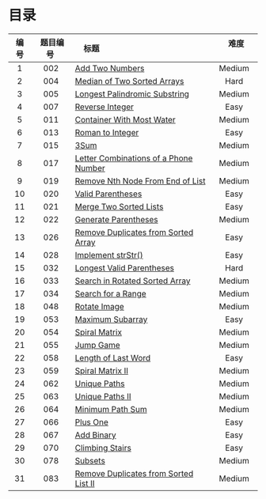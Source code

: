 # 目录



|编号| 题目编号 |     标题     |       难度       |
|:----------:|:----------:|:----------------------------------------------- | :---------------:|
|   1  |   002  |   [Add Two Numbers][1]   |     Medium    |
|   2  |   004  |   [Median of Two Sorted Arrays][2]   |     Hard    |
|   3  |   005  |   [Longest Palindromic Substring][3]   |     Medium    |
|   4  |   007  |   [Reverse Integer][4]   |     Easy    |
|   5  |   011  |   [Container With Most Water][5]   |     Medium    |
|   6  |   013  |   [Roman to Integer][6]   |     Easy    |
|   7  |   015  |   [3Sum][7]   |     Medium    |
|   8  |   017  |   [Letter Combinations of a Phone Number][8]   |     Medium    |
|   9  |   019  |   [Remove Nth Node From End of List][9]   |     Medium    |
|   10  |   020  |   [Valid Parentheses][10]   |     Easy    |
|   11  |   021  |   [Merge Two Sorted Lists][11]   |     Easy    |
|   12  |   022  |   [Generate Parentheses][12]  |     Medium    |
|   13  |   026  |   [Remove Duplicates from Sorted Array][13]  |     Easy    |
|   14  |   028  |   [Implement strStr()][14]  |   Easy  |
|   15  |   032  |   [Longest Valid Parentheses][15]  |   Hard  |
|   16  |   033  |   [Search in Rotated Sorted Array][16]  |   Medium  |
|   17  |   034  |   [Search for a Range][17]  |   Medium  |
|   18  |   048  |   [Rotate Image][18] |   Medium  |
|   19  |   053  |   [Maximum Subarray][19]  |   Easy  |
|   20  |   054  |   [Spiral Matrix][20]  |   Medium  |
|   21  |   055  |   [Jump Game][21]  |   Medium  |
|   22  |   058  |   [Length of Last Word][22]  |   Easy  |
|   23  |   059  |   [Spiral Matrix II][23]  |   Medium  |
|   24  |   062  |   [Unique Paths][24]  |   Medium  |
|   25  |   063  |   [Unique Paths II][25]  |   Medium  |
|   26  |   064  |   [Minimum Path Sum][26]  |   Medium  |
|   27  |   066  |   [Plus One][27]  |   Easy  |
|   28  |   067  |   [Add Binary][28]  |   Easy  |
|   29  |   070  |   [Climbing Stairs][29]  |   Easy  |
|   30  |   078  |   [Subsets][30]  |   Medium  |
|   31  |   083  |   [Remove Duplicates from Sorted List II][31]  |   Medium  |


  [1]: https://github.com/Zelda256/LeetCode_Zelda/blob/master/Problems/002.%20Add%20Two%20Numbers.md
  [2]: https://github.com/Zelda256/LeetCode_Zelda/blob/master/Problems/004.%20Median%20of%20Two%20Sorted%20Arrays.md
  [3]: https://github.com/Zelda256/LeetCode_Zelda/blob/master/Problems/005.%20Longest%20Palindromic%20Substring.md
  [4]: https://github.com/Zelda256/LeetCode_Zelda/blob/master/Problems/007.%20Reverse%20Integer.md
  [5]: https://github.com/Zelda256/LeetCode_Zelda/blob/master/Problems/011.%20Container%20With%20Most%20Water.md
  [6]: https://github.com/Zelda256/LeetCode_Zelda/blob/master/Problems/013.%20Roman%20to%20Integer.md
  [7]: https://github.com/Zelda256/LeetCode_Zelda/blob/master/Problems/015.%203Sum.md
  [8]: https://github.com/Zelda256/LeetCode_Zelda/blob/master/Problems/017.%20Letter%20Combinations%20of%20a%20Phone%20Number.md
  [9]: https://github.com/Zelda256/LeetCode_Zelda/blob/master/Problems/019.%20Remove%20Nth%20Node%20From%20End%20of%20List.md
  [10]: https://github.com/Zelda256/LeetCode_Zelda/blob/master/Problems/020.%20Valid%20Parentheses.md
  [11]: https://github.com/Zelda256/LeetCode_Zelda/blob/master/Problems/021.%20Merge%20Two%20Sorted%20Lists.md
  [12]: https://github.com/Zelda256/LeetCode_Zelda/blob/master/Problems/022.%20Generate%20Parentheses.md
  [13]: https://github.com/Zelda256/LeetCode_Zelda/blob/master/Problems/026.%20Remove%20Duplicates%20from%20Sorted%20Array.md
  [14]: https://github.com/Zelda256/LeetCode_Zelda/blob/master/Problems/028.%20Implement%20strStr%28%29.md
  [15]: https://github.com/Zelda256/LeetCode_Zelda/blob/master/Problems/032.%20Longest%20Valid%20Parentheses.md
  [16]: https://github.com/Zelda256/LeetCode_Zelda/blob/master/Problems/033.%20Search%20in%20Rotated%20Sorted%20Array.md
  [17]: https://github.com/Zelda256/LeetCode_Zelda/blob/master/Problems/034.%20Search%20for%20a%20Range.md
  [18]: https://github.com/Zelda256/LeetCode_Zelda/blob/master/Problems/048.%20Rotate%20Image.md
  [19]: https://github.com/Zelda256/LeetCode_Zelda/blob/master/Problems/053.%20Maximum%20Subarray.md
  [20]: https://github.com/Zelda256/LeetCode_Zelda/blob/master/Problems/054.%20Spiral%20Matrix.md
  [21]: https://github.com/Zelda256/LeetCode_Zelda/blob/master/Problems/055.%20Jump%20Game.md
  [22]: https://github.com/Zelda256/LeetCode_Zelda/blob/master/Problems/058.%20Length%20of%20Last%20Word.md
  [23]: https://github.com/Zelda256/LeetCode_Zelda/blob/master/Problems/059.%20Spiral%20Matrix%20II.md
  [24]: https://github.com/Zelda256/LeetCode_Zelda/blob/master/Problems/062.%20Unique%20Paths.md
  [25]: https://github.com/Zelda256/LeetCode_Zelda/blob/master/Problems/063.%20Unique%20Paths%20II.md
  [26]: https://github.com/Zelda256/LeetCode_Zelda/blob/master/Problems/064.%20Minimum%20Path%20Sum.md
  [27]: https://github.com/Zelda256/LeetCode_Zelda/blob/master/Problems/066.%20Plus%20One.md
  [28]: https://github.com/Zelda256/LeetCode_Zelda/blob/master/Problems/067.%20Add%20Binary.md
  [29]: https://github.com/Zelda256/LeetCode_Zelda/blob/master/Problems/070.%20Climbing%20Stairs.md
  [30]: https://github.com/Zelda256/LeetCode_Zelda/blob/master/Problems/078.%20Subsets.md
  [31]: https://github.com/Zelda256/LeetCode_Zelda/blob/master/Problems/082.%20Remove%20Duplicates%20from%20Sorted%20List%20II.md
